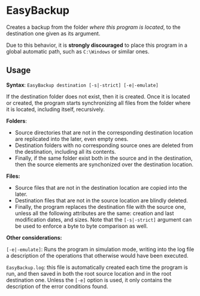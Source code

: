 # EasyBackup
Creates a backup from the folder _where this program is located_, to the destination one given as its argument.

Due to this behavior, it is **strongly discouraged** to place this program in a global automatic path, such as ```C:\Windows``` or similar ones.


## Usage
**Syntax**: ```EasyBackup destination [-s|-strict] [-e|-emulate]```

If the destination folder does not exist, then it is created. Once it is located or created, the program starts synchronizing all files from the folder where it is located, including itself, recursively.

**Folders**:
- Source directories that are not in the corresponding destination location are replicated into the later, even empty ones.
- Destination folders with no corresponding source ones are deleted from the destination, including all its contents.
- Finally, if the same folder exist both in the source and in the destination, then the source elements are synchonized over the destination location.

**Files:**

- Source files that are not in the destination location are copied into the later.
- Destination files that are not in the source location are blindly deleted.
- Finally, the program replaces the destination file with the source one, unless all the following attributes are the same: creation and last modification dates, and sizes. Note that the ```[-s|-strict]``` argument can be used to enforce a byte to byte comparison as well.

**Other considerations:**

```[-e|-emulate]```: Runs the program in simulation mode, writing into the log file a description of the operations that otherwise would have been executed.

```EasyBackup.log```: this file is automatically created each time the program is run, and then saved in both the root source location and in the root destination one. Unless the ```[-e]``` option is used, it only contains the description of the error conditions found.